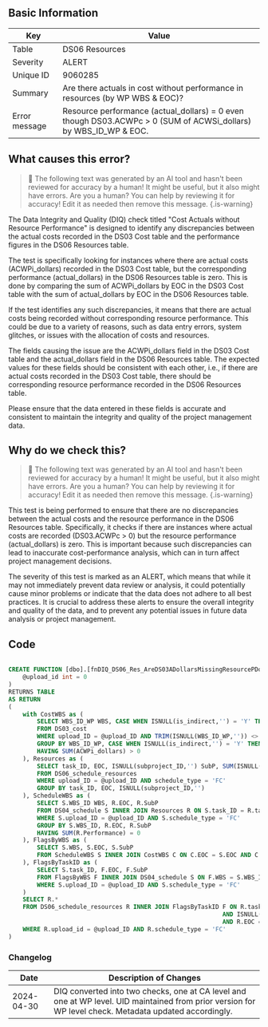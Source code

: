 ## Basic Information

| Key           | Value                                                                                                           |
| ------------- | --------------------------------------------------------------------------------------------------------------- |
| Table         | DS06 Resources                                                                                                  |
| Severity      | ALERT                                                                                                           |
| Unique ID     | 9060285                                                                                                         |
| Summary       | Are there actuals in cost without performance in resources (by WP WBS & EOC)?                                   |
| Error message | Resource performance (actual_dollars) = 0 even though DS03.ACWPc > 0 (SUM of ACWSi_dollars) by WBS_ID_WP & EOC. |

## What causes this error?

> :robot: The following text was generated by an AI tool and hasn't been reviewed for accuracy by a human! It might be useful, but it also might have errors. Are you a human? You can help by reviewing it for accuracy! Edit it as needed then remove this message.
> {.is-warning}

The Data Integrity and Quality (DIQ) check titled "Cost Actuals without Resource Performance" is designed to identify any discrepancies between the actual costs recorded in the DS03 Cost table and the performance figures in the DS06 Resources table.

The test is specifically looking for instances where there are actual costs (ACWPi_dollars) recorded in the DS03 Cost table, but the corresponding performance (actual_dollars) in the DS06 Resources table is zero. This is done by comparing the sum of ACWPi_dollars by EOC in the DS03 Cost table with the sum of actual_dollars by EOC in the DS06 Resources table.

If the test identifies any such discrepancies, it means that there are actual costs being recorded without corresponding resource performance. This could be due to a variety of reasons, such as data entry errors, system glitches, or issues with the allocation of costs and resources.

The fields causing the issue are the ACWPi_dollars field in the DS03 Cost table and the actual_dollars field in the DS06 Resources table. The expected values for these fields should be consistent with each other, i.e., if there are actual costs recorded in the DS03 Cost table, there should be corresponding resource performance recorded in the DS06 Resources table.

Please ensure that the data entered in these fields is accurate and consistent to maintain the integrity and quality of the project management data.

## Why do we check this?

> :robot: The following text was generated by an AI tool and hasn't been reviewed for accuracy by a human! It might be useful, but it also might have errors. Are you a human? You can help by reviewing it for accuracy! Edit it as needed then remove this message.
> {.is-warning}

This test is being performed to ensure that there are no discrepancies between the actual costs and the resource performance in the DS06 Resources table. Specifically, it checks if there are instances where actual costs are recorded (DS03.ACWPc > 0) but the resource performance (actual_dollars) is zero. This is important because such discrepancies can lead to inaccurate cost-performance analysis, which can in turn affect project management decisions.

The severity of this test is marked as an ALERT, which means that while it may not immediately prevent data review or analysis, it could potentially cause minor problems or indicate that the data does not adhere to all best practices. It is crucial to address these alerts to ensure the overall integrity and quality of the data, and to prevent any potential issues in future data analysis or project management.

## Code

```sql

CREATE FUNCTION [dbo].[fnDIQ_DS06_Res_AreDS03ADollarsMissingResourcePDollarsWP] (
	@upload_id int = 0
)
RETURNS TABLE
AS RETURN
(
	with CostWBS as (
		SELECT WBS_ID_WP WBS, CASE WHEN ISNULL(is_indirect,'') = 'Y' THEN 'Indirect' ELSE EOC END as EOC, SUM(ACWPi_dollars) ACWP
		FROM DS03_cost
		WHERE upload_ID = @upload_ID AND TRIM(ISNULL(WBS_ID_WP,'')) <> ''
		GROUP BY WBS_ID_WP, CASE WHEN ISNULL(is_indirect,'') = 'Y' THEN 'Indirect' ELSE EOC END
		HAVING SUM(ACWPi_dollars) > 0
	), Resources as (
		SELECT task_ID, EOC, ISNULL(subproject_ID,'') SubP, SUM(ISNULL(actual_dollars,0)) Performance
		FROM DS06_schedule_resources
		WHERE upload_ID = @upload_ID AND schedule_type = 'FC'
		GROUP BY task_ID, EOC, ISNULL(subproject_ID,'')
	), ScheduleWBS as (
		SELECT S.WBS_ID WBS, R.EOC, R.SubP
		FROM DS04_schedule S INNER JOIN Resources R ON S.task_ID = R.task_ID AND ISNULL(S.subproject_ID,'') = R.SubP
		WHERE S.upload_ID = @upload_ID AND S.schedule_type = 'FC'
		GROUP BY S.WBS_ID, R.EOC, R.SubP
        HAVING SUM(R.Performance) = 0
	), FlagsByWBS as (
		SELECT S.WBS, S.EOC, S.SubP
		FROM ScheduleWBS S INNER JOIN CostWBS C ON C.EOC = S.EOC AND C.WBS = S.WBS
	), FlagsByTaskID as (
		SELECT S.task_ID, F.EOC, F.SubP
		FROM FlagsByWBS F INNER JOIN DS04_schedule S ON F.WBS = S.WBS_ID AND F.SubP = ISNULL(S.subproject_ID,'')
		WHERE S.upload_ID = @upload_ID AND S.schedule_type = 'FC'
	)
	SELECT R.*
	FROM DS06_schedule_resources R INNER JOIN FlagsByTaskID F ON R.task_ID = F.task_ID
															AND ISNULL(subproject_ID,'') = F.SubP
															AND R.EOC = F.EOC
	WHERE R.upload_id = @upload_ID AND R.schedule_type = 'FC'
)
```

### Changelog

| Date       | Description of Changes                                                                                                                                  |
| ---------- | ------------------------------------------------------------------------------------------------------------------------------------------------------- |
| 2024-04-30 | DIQ converted into two checks, one at CA level and one at WP level. UID maintained from prior version for WP level check. Metadata updated accordingly. |
